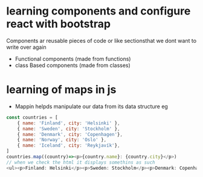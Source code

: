 # learning components and configure react with bootstrap

Components ar reusable pieces of code or like sectionsthat we dont want to write over again
- Functional components  (made from functions)
- class Based components (made from classes)

# learning of maps in js
- Mappin helpds manipulate our data from its data structure 
eg
```js
const countries = [
    { name: 'Finland', city: 'Helsinki' },
    { name: 'Sweden', city: 'Stockholm' },
    { name: 'Denmark', city: 'Copenhagen'},
    { name: 'Norway', city: 'Oslo' },
    { name: 'Iceland', city: 'Reykjavík'},
]
countries.map((country)=><p>{country.name}: {country.city}</p>)
// when we check the html it displays somethins as such 
<ul><p>Finland: Helsinki</p><p>Sweden: Stockholm</p><p>Denmark: Copenhagen</p><p>Norway: Oslo</p><p>Iceland: Reykjavík</p></ul>
```
